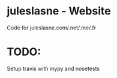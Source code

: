 # juleslasne - Website
Code for juleslasne.com/.net/.me/.fr


# TODO:

Setup travis with mypy and nosetests
